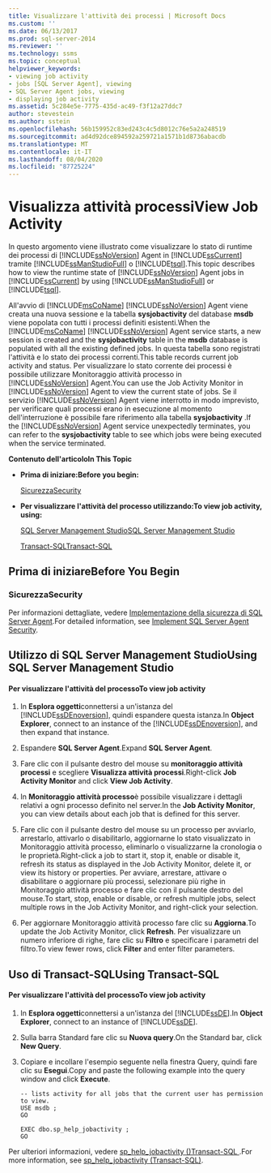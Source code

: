 ```yaml
---
title: Visualizzare l'attività dei processi | Microsoft Docs
ms.custom: ''
ms.date: 06/13/2017
ms.prod: sql-server-2014
ms.reviewer: ''
ms.technology: ssms
ms.topic: conceptual
helpviewer_keywords:
- viewing job activity
- jobs [SQL Server Agent], viewing
- SQL Server Agent jobs, viewing
- displaying job activity
ms.assetid: 5c284e5e-7775-435d-ac49-f3f12a27ddc7
author: stevestein
ms.author: sstein
ms.openlocfilehash: 56b159952c83ed243c4c5d8012c76e5a2a248519
ms.sourcegitcommit: ad4d92dce894592a259721a1571b1d8736abacdb
ms.translationtype: MT
ms.contentlocale: it-IT
ms.lasthandoff: 08/04/2020
ms.locfileid: "87725224"
---
```

# <a name="view-job-activity"></a><span data-ttu-id="ad235-102">Visualizza attività processi</span><span class="sxs-lookup"><span data-stu-id="ad235-102">View Job Activity</span></span>
  <span data-ttu-id="ad235-103">In questo argomento viene illustrato come visualizzare lo stato di runtime dei processi di [!INCLUDE[ssNoVersion](../../includes/ssnoversion-md.md)] Agent in [!INCLUDE[ssCurrent](../../includes/sscurrent-md.md)] tramite [!INCLUDE[ssManStudioFull](../../includes/ssmanstudiofull-md.md)] o [!INCLUDE[tsql](../../includes/tsql-md.md)].</span><span class="sxs-lookup"><span data-stu-id="ad235-103">This topic describes how to view the runtime state of [!INCLUDE[ssNoVersion](../../includes/ssnoversion-md.md)] Agent jobs in [!INCLUDE[ssCurrent](../../includes/sscurrent-md.md)] by using [!INCLUDE[ssManStudioFull](../../includes/ssmanstudiofull-md.md)] or [!INCLUDE[tsql](../../includes/tsql-md.md)].</span></span>  
  
 <span data-ttu-id="ad235-104">All'avvio di [!INCLUDE[msCoName](../../includes/msconame-md.md)] [!INCLUDE[ssNoVersion](../../includes/ssnoversion-md.md)] Agent viene creata una nuova sessione e la tabella **sysjobactivity** del database **msdb** viene popolata con tutti i processi definiti esistenti.</span><span class="sxs-lookup"><span data-stu-id="ad235-104">When the [!INCLUDE[msCoName](../../includes/msconame-md.md)] [!INCLUDE[ssNoVersion](../../includes/ssnoversion-md.md)] Agent service starts, a new session is created and the **sysjobactivity** table in the **msdb** database is populated with all the existing defined jobs.</span></span> <span data-ttu-id="ad235-105">In questa tabella sono registrati l'attività e lo stato dei processi correnti.</span><span class="sxs-lookup"><span data-stu-id="ad235-105">This table records current job activity and status.</span></span> <span data-ttu-id="ad235-106">Per visualizzare lo stato corrente dei processi è possibile utilizzare Monitoraggio attività processo in [!INCLUDE[ssNoVersion](../../includes/ssnoversion-md.md)] Agent.</span><span class="sxs-lookup"><span data-stu-id="ad235-106">You can use the Job Activity Monitor in [!INCLUDE[ssNoVersion](../../includes/ssnoversion-md.md)] Agent to view the current state of jobs.</span></span> <span data-ttu-id="ad235-107">Se il servizio [!INCLUDE[ssNoVersion](../../includes/ssnoversion-md.md)] Agent viene interrotto in modo imprevisto, per verificare quali processi erano in esecuzione al momento dell'interruzione è possibile fare riferimento alla tabella **sysjobactivity** .</span><span class="sxs-lookup"><span data-stu-id="ad235-107">If the [!INCLUDE[ssNoVersion](../../includes/ssnoversion-md.md)] Agent service unexpectedly terminates, you can refer to the **sysjobactivity** table to see which jobs were being executed when the service terminated.</span></span>  
  
 <span data-ttu-id="ad235-108">**Contenuto dell'articolo**</span><span class="sxs-lookup"><span data-stu-id="ad235-108">**In This Topic**</span></span>  
  
-   <span data-ttu-id="ad235-109">**Prima di iniziare:**</span><span class="sxs-lookup"><span data-stu-id="ad235-109">**Before you begin:**</span></span>  
  
     [<span data-ttu-id="ad235-110">Sicurezza</span><span class="sxs-lookup"><span data-stu-id="ad235-110">Security</span></span>](#Security)  
  
-   <span data-ttu-id="ad235-111">**Per visualizzare l'attività del processo utilizzando:**</span><span class="sxs-lookup"><span data-stu-id="ad235-111">**To view job activity, using:**</span></span>  
  
     [<span data-ttu-id="ad235-112">SQL Server Management Studio</span><span class="sxs-lookup"><span data-stu-id="ad235-112">SQL Server Management Studio</span></span>](#SSMS)  
  
     [<span data-ttu-id="ad235-113">Transact-SQL</span><span class="sxs-lookup"><span data-stu-id="ad235-113">Transact-SQL</span></span>](#TSQL)  
  
## <a name="before-you-begin"></a><span data-ttu-id="ad235-114">Prima di iniziare</span><span class="sxs-lookup"><span data-stu-id="ad235-114">Before You Begin</span></span>  
  
###  <a name="security"></a><a name="Security"></a> <span data-ttu-id="ad235-115">Sicurezza</span><span class="sxs-lookup"><span data-stu-id="ad235-115">Security</span></span>  
 <span data-ttu-id="ad235-116">Per informazioni dettagliate, vedere [Implementazione della sicurezza di SQL Server Agent](implement-sql-server-agent-security.md).</span><span class="sxs-lookup"><span data-stu-id="ad235-116">For detailed information, see [Implement SQL Server Agent Security](implement-sql-server-agent-security.md).</span></span>  
  
##  <a name="using-sql-server-management-studio"></a><a name="SSMS"></a> <span data-ttu-id="ad235-117">Utilizzo di SQL Server Management Studio</span><span class="sxs-lookup"><span data-stu-id="ad235-117">Using SQL Server Management Studio</span></span>  
  
#### <a name="to-view-job-activity"></a><span data-ttu-id="ad235-118">Per visualizzare l'attività del processo</span><span class="sxs-lookup"><span data-stu-id="ad235-118">To view job activity</span></span>  
  
1.  <span data-ttu-id="ad235-119">In **Esplora oggetti**connettersi a un'istanza del [!INCLUDE[ssDEnoversion](../../includes/ssdenoversion-md.md)], quindi espandere questa istanza.</span><span class="sxs-lookup"><span data-stu-id="ad235-119">In **Object Explorer**, connect to an instance of the [!INCLUDE[ssDEnoversion](../../includes/ssdenoversion-md.md)], and then expand that instance.</span></span>  
  
2.  <span data-ttu-id="ad235-120">Espandere **SQL Server Agent**.</span><span class="sxs-lookup"><span data-stu-id="ad235-120">Expand **SQL Server Agent**.</span></span>  
  
3.  <span data-ttu-id="ad235-121">Fare clic con il pulsante destro del mouse su **monitoraggio attività processi** e scegliere **Visualizza attività processi**.</span><span class="sxs-lookup"><span data-stu-id="ad235-121">Right-click **Job Activity Monitor** and click **View Job Activity**.</span></span>  
  
4.  <span data-ttu-id="ad235-122">In **Monitoraggio attività processo**è possibile visualizzare i dettagli relativi a ogni processo definito nel server.</span><span class="sxs-lookup"><span data-stu-id="ad235-122">In the **Job Activity Monitor**, you can view details about each job that is defined for this server.</span></span>  
  
5.  <span data-ttu-id="ad235-123">Fare clic con il pulsante destro del mouse su un processo per avviarlo, arrestarlo, attivarlo o disabilitarlo, aggiornarne lo stato visualizzato in Monitoraggio attività processo, eliminarlo o visualizzarne la cronologia o le proprietà.</span><span class="sxs-lookup"><span data-stu-id="ad235-123">Right-click a job to start it, stop it, enable or disable it, refresh its status as displayed in the Job Activity Monitor, delete it, or view its history or properties.</span></span>  <span data-ttu-id="ad235-124">Per avviare, arrestare, attivare o disabilitare o aggiornare più processi, selezionare più righe in Monitoraggio attività processo e fare clic con il pulsante destro del mouse.</span><span class="sxs-lookup"><span data-stu-id="ad235-124">To start, stop, enable or disable, or refresh multiple jobs, select multiple rows in the Job Activity Monitor, and right-click your selection.</span></span>  
  
6.  <span data-ttu-id="ad235-125">Per aggiornare Monitoraggio attività processo fare clic su **Aggiorna**.</span><span class="sxs-lookup"><span data-stu-id="ad235-125">To update the Job Activity Monitor, click **Refresh**.</span></span> <span data-ttu-id="ad235-126">Per visualizzare un numero inferiore di righe, fare clic su **Filtro** e specificare i parametri del filtro.</span><span class="sxs-lookup"><span data-stu-id="ad235-126">To view fewer rows, click **Filter** and enter filter parameters.</span></span>  
  
##  <a name="using-transact-sql"></a><a name="TSQL"></a> <span data-ttu-id="ad235-127">Uso di Transact-SQL</span><span class="sxs-lookup"><span data-stu-id="ad235-127">Using Transact-SQL</span></span>  
  
#### <a name="to-view-job-activity"></a><span data-ttu-id="ad235-128">Per visualizzare l'attività del processo</span><span class="sxs-lookup"><span data-stu-id="ad235-128">To view job activity</span></span>  
  
1.  <span data-ttu-id="ad235-129">In **Esplora oggetti**connettersi a un'istanza del [!INCLUDE[ssDE](../../includes/ssde-md.md)].</span><span class="sxs-lookup"><span data-stu-id="ad235-129">In **Object Explorer**, connect to an instance of [!INCLUDE[ssDE](../../includes/ssde-md.md)].</span></span>  
  
2.  <span data-ttu-id="ad235-130">Sulla barra Standard fare clic su **Nuova query**.</span><span class="sxs-lookup"><span data-stu-id="ad235-130">On the Standard bar, click **New Query**.</span></span>  
  
3.  <span data-ttu-id="ad235-131">Copiare e incollare l'esempio seguente nella finestra Query, quindi fare clic su **Esegui**.</span><span class="sxs-lookup"><span data-stu-id="ad235-131">Copy and paste the following example into the query window and click **Execute**.</span></span>  
  
    ```  
    -- lists activity for all jobs that the current user has permission to view.  
    USE msdb ;  
    GO  
  
    EXEC dbo.sp_help_jobactivity ;  
    GO  
    ```  
  
 <span data-ttu-id="ad235-132">Per ulteriori informazioni, vedere [sp_help_jobactivity &#40;&#41;Transact-SQL ](/sql/relational-databases/system-stored-procedures/sp-help-jobactivity-transact-sql).</span><span class="sxs-lookup"><span data-stu-id="ad235-132">For more information, see [sp_help_jobactivity &#40;Transact-SQL&#41;](/sql/relational-databases/system-stored-procedures/sp-help-jobactivity-transact-sql).</span></span>  
  
  
